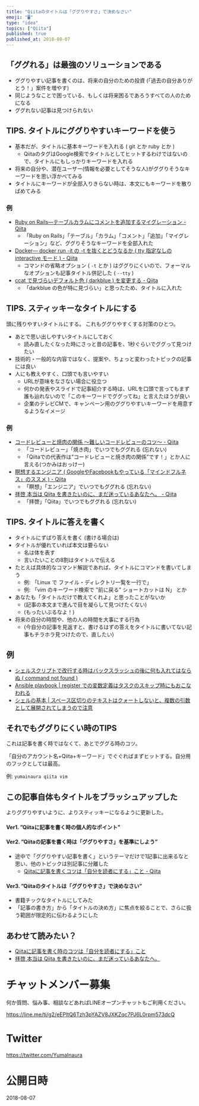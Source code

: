 ```yaml
---
title: "Qiitaのタイトルは「ググりやすさ」で決めなさい"
emoji: "🖥"
type: "idea"
topics: ["Qiita"]
published: true
published_at: 2018-08-07
---
```


## 「ググれる」は最強のソリューションである

- ググりやすい記事を書くのは、将来の自分のための投資 (「過去の自分ありがとう！」案件を増やす)
- 同じようなことで困っている、もしくは将来困るであろうすべての人のためになる
- ググれない記事は見つけられない

## TIPS. タイトルにググりやすいキーワードを使う

- 基本だが、タイトルに基本キーワードを入れる ( git とか ruby とか )
  - QiitaのタグはGoogle検索でタイトルとしてヒットするわけではないので、タイトルにもしっかりキーワードを入れる
- 将来の自分や、潜在ユーザー(情報を必要としてそうな人)がググりそうなキーワードを思い浮かべてみる
- タイトルにキーワードが全部入りきらない時は、本文にもキーワードを散りばめてみる

### 例

- [Ruby on Rails—テーブルカラムにコメントを追加するマイグレーション - Qiita](https://qiita.com/YumaInaura/items/77aaf1207c2c871ec175)
  - 「Ruby on Rails」「テーブル」「カラム」「コメント」「追加」「マイグレーション」など、ググりそうなキーワードを全部入れた
- [Docker— docker run -it の -t を抜くとどうなるか ( tty 指定なしの interactive モード ) - Qiita](https://qiita.com/YumaInaura/items/b8d605f17d98572bb865)
  - コマンドの省略オプション ( `-t` とか ) はググりにくいので、フォーマルなオプションも記事タイトル併記した ( `--tty` )
- [ccat で見づらいデフォルト色 ( darkblue ) を変更する - Qiita](https://qiita.com/YumaInaura/items/a9fa8a9c9e1d441a5bb4)
  - 「darkblue の色が特に見づらい」と思ったため、タイトルに入れた

## TIPS. スティッキーなタイトルにする

頭に残りやすいタイトルにする。
これもググりやすくする対策のひとつ。

- あとで思い出しやすいタイトルにしておく
  - 読み直したくなった時にさっと昔の記事を、1秒ぐらいでググって見つけたい
- 技術的・一般的な内容ではなく、提案や、ちょっと変わったトピックの記事には良い
- 人にも教えやすく、口頭でも言いやすい
  - URLが意味をなさない場合に役立つ
  - 何かの発表やスライドで記事紹介する時は、URLを口頭で言ってもまず誰も辿れないので「このキーワードでググってね」と言えたほうが良い
  - 企業のテレビCMで、キャンペーン用のググりやすいキーワードを用意するようなイメージ

### 例

- [コードレビューと焼肉の関係 〜難しいコードレビューのコツ〜 - Qiita](https://qiita.com/YumaInaura/items/4cd52048eeb6e739efa8)
  - 「コードレビュー」「焼き肉」でいつでもググれる (忘れない)
  - 「Qiitaでの代表作は”コードレビューと焼き肉の関係”です！」とか人に言える(つかみはおっけー)
- [瞑想するエンジニア ( GoogleやFacebookもやっている「マインドフルネス」のススメ ) - Qiita](https://qiita.com/YumaInaura/items/f1a55b0b342954224207)
  - 「瞑想」「エンジニア」でいつでもググれる (忘れない)
- [拝啓 本当は Qiita を書きたいのに、まだ迷っているあなたへ。 - Qiita](https://qiita.com/YumaInaura/items/4d2c602d59c62daa9344)
  - 「拝啓」「Qiita」でいつでもググれる (忘れない)


## TIPS. タイトルに答えを書く

- タイトルにずばり答えを書く (書ける場合は)
- タイトルが優れていれば本文は要らない
  - 名は体を表す
  - 言いたいことの8割はタイトルで伝える
- たとえば具体的なコマンド解説であれば、タイトルにコマンドを書いてしまう
  - 例: 「Linux で ファイル・ディレクトリ一覧を一行で」
  - 例: 「vim のキーワード検索で ”前に戻る" ショートカットは N」 とか
- あなたも「タイトルだけで教えてくれよ」と思ったことがないか
  - (記事の本文まで進んで目を凝らして見つけたくない)
  - (もったいぶるなよ！)
- 将来の自分の時間や、他の人の時間を大事にする行為
  - (今自分の記事を見返すと、書けるはずの答えをタイトルに書いてない記事もチラホラ見つけたので、直したい)

## 例

- [シェルスクリプトで改行する時はバックスラッシュの後に何も入れてはならぬ ( command not found )](https://qiita.com/YumaInaura/items/cbc68d717d1d30b1367f)
- [Ansible playbook | register での変数定義はタスクのスキップ時にもおこなわれる](https://qiita.com/YumaInaura/items/90eee25dc18fe8cd040a)
- [シェルの基本 | スペース区切りのテキストはクォートしないと、複数の引数として展開されてしまうので注意](https://qiita.com/YumaInaura/items/c3a2b0c8594b35f82333)

## それでもググりにくい時のTIPS

これは記事を書く時ではなくて、あとでググる時のコツ。

「自分のアカウント名+Qiita+キーワード」でぐぐればまずヒットする。自分用のフックとしては最高。

例: `yumainaura qiita vim`


## この記事自体もタイトルをブラッシュアップした

よりググりやすいように、よりスティッキーになるように更新した。

#### Ver1. ”Qiitaに記事を書く時の個人的なポイント”

#### Ver2. ”Qiitaの記事を書く時は「ググりやすさ」を基準にしよう”

- 途中で「ググりやすい記事を書く」というテーマだけで1記事に出来るなと思い、他のトピックは別記事に分離した
  - [Qiitaに記事を書くコツは「自分を読者にする」こと - Qiita](https://qiita.com/YumaInaura/items/0a587749617bdeae588c)

#### Ver3. ”Qiitaのタイトルは「ググりやすさ」で決めなさい”

- 書籍チックなタイトルにしてみた
- 「記事の書き方」から「タイトルの決め方」に焦点を絞ることで、さらに扱う範囲が限定的に伝わるようにした

## あわせて読みたい？

- [Qiitaに記事を書く時のコツは「自分を読者にする」こと](https://qiita.com/YumaInaura/items/0a587749617bdeae588c)
- [拝啓 本当は Qiita を書きたいのに、まだ迷っているあなたへ。](https://qiita.com/YumaInaura/items/4d2c602d59c62daa9344)








<!-- Update From Qiita API -->

# チャットメンバー募集


何か質問、悩み事、相談などあればLINEオープンチャットもご利用ください。

https://line.me/ti/g2/eEPltQ6Tzh3pYAZV8JXKZqc7PJ6L0rpm573dcQ





# Twitter


https://twitter.com/YumaInaura


<!-- Update From Qiita API -->



# 公開日時

2018-08-07
